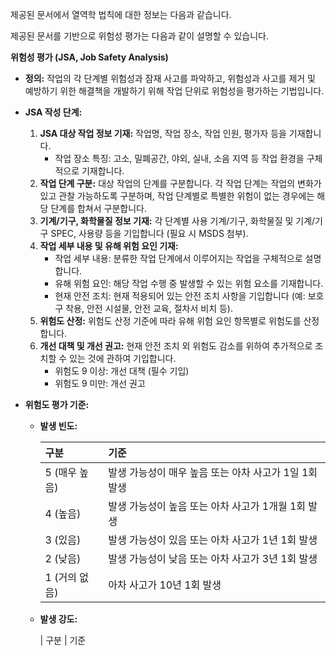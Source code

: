 제공된 문서에서 열역학 법칙에 대한 정보는 다음과 같습니다.

제공된 문서를 기반으로 위험성 평가는 다음과 같이 설명할 수 있습니다.

**위험성 평가 (JSA, Job Safety Analysis)**

*   **정의:** 작업의 각 단계별 위험성과 잠재 사고를 파악하고, 위험성과 사고를 제거 및 예방하기 위한 해결책을 개발하기 위해 작업 단위로 위험성을 평가하는 기법입니다.

*   **JSA 작성 단계:**

    1.  **JSA 대상 작업 정보 기재:** 작업명, 작업 장소, 작업 인원, 평가자 등을 기재합니다.
        *   작업 장소 특징: 고소, 밀폐공간, 야외, 실내, 소음 지역 등 작업 환경을 구체적으로 기재합니다.
    2.  **작업 단계 구분:** 대상 작업의 단계를 구분합니다. 각 작업 단계는 작업의 변화가 있고 관찰 가능하도록 구분하며, 작업 단계별로 특별한 위험이 없는 경우에는 해당 단계를 합쳐서 구분합니다.
    3.  **기계/기구, 화학물질 정보 기재:** 각 단계별 사용 기계/기구, 화학물질 및 기계/기구 SPEC, 사용량 등을 기입합니다 (필요 시 MSDS 첨부).
    4.  **작업 세부 내용 및 유해 위험 요인 기재:**
        *   작업 세부 내용: 분류한 작업 단계에서 이루어지는 작업을 구체적으로 설명합니다.
        *   유해 위험 요인: 해당 작업 수행 중 발생할 수 있는 위험 요소를 기재합니다.
        *   현재 안전 조치: 현재 적용되어 있는 안전 조치 사항을 기입합니다 (예: 보호구 착용, 안전 시설물, 안전 교육, 절차서 비치 등).
    5.  **위험도 산정:** 위험도 산정 기준에 따라 유해 위험 요인 항목별로 위험도를 산정합니다.
    6.  **개선 대책 및 개선 권고:** 현재 안전 조치 외 위험도 감소를 위하여 추가적으로 조치할 수 있는 것에 관하여 기입합니다.
        *   위험도 9 이상: 개선 대책 (필수 기입)
        *   위험도 9 미만: 개선 권고

*   **위험도 평가 기준:**

    *   **발생 빈도:**

        | 구분             | 기준                                       |
        | :--------------- | :----------------------------------------- |
        | 5 (매우 높음)    | 발생 가능성이 매우 높음 또는 아차 사고가 1일 1회 발생 |
        | 4 (높음)         | 발생 가능성이 높음 또는 아차 사고가 1개월 1회 발생   |
        | 3 (있음)         | 발생 가능성이 있음 또는 아차 사고가 1년 1회 발생     |
        | 2 (낮음)         | 발생 가능성이 낮음 또는 아차 사고가 3년 1회 발생     |
        | 1 (거의 없음) | 아차 사고가 10년 1회 발생                      |
    *   **발생 강도:**

        | 구분       | 기준
